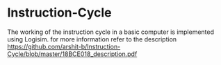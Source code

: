 # Instruction-Cycle
The working of the instruction cycle in a basic computer is implemented using Logisim. 
for more information refer to the description 
https://github.com/arshit-b/Instruction-Cycle/blob/master/18BCE018_description.pdf
